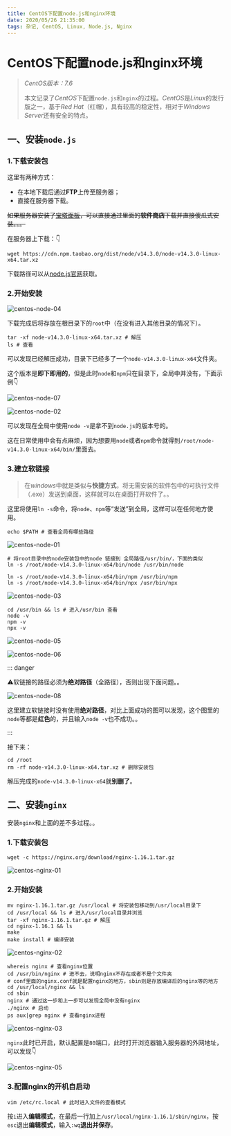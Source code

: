 ```yaml
---
title: CentOS下配置node.js和nginx环境
date: 2020/05/26 21:35:00
tags: 杂记, CentOS, Linux, Node.js, Nginx
---
```


# CentOS下配置node.js和nginx环境

<ClientOnly>
  <display-bar :displayData="$frontmatter"></display-bar>
</ClientOnly>

> *CentOS版本：7.6*
>
> 本文记录了*CentOS*下配置`node.js`和`nginx`的过程。*CentOS*是*Linux*的发行版之一，基于*Red Hat*（红帽），具有较高的稳定性，相对于*Windows Server*还有安全的特点。

## 一、安装`node.js`

### 1.下载安装包

这里有两种方式：

* 在本地下载后通过**FTP**上传至服务器；
* 直接在服务器下载。

~~如果服务器安装了[宝塔面板](https://www.bt.cn/)，可以直接通过里面的**软件商店**下载并直接傻瓜式安装。。。~~

在服务器上下载：👇

```shell
wget https://cdn.npm.taobao.org/dist/node/v14.3.0/node-v14.3.0-linux-x64.tar.xz
```

下载路径可以从[node.js官网](https://nodejs.org/en/download/)获取。

### 2.开始安装

![centos-node-04](/images/other/devtool/centos-node-04.png)

下载完成后将存放在根目录下的`root`中（在没有进入其他目录的情况下）。

```shell
tar -xf node-v14.3.0-linux-x64.tar.xz # 解压
ls # 查看
```

可以发现已经解压成功，目录下已经多了一个`node-v14.3.0-linux-x64`文件夹。

这个版本是**即下即用的**，但是此时`node`和`npm`只在目录下，全局中并没有，下面示例👇

![centos-node-07](/images/other/devtool/centos-node-07.png)

![centos-node-02](/images/other/devtool/centos-node-02.png)

可以发现在全局中使用`node -v`是拿不到`node.js`的版本号的。

这在日常使用中会有点麻烦，因为想要用`node`或者`npm`命令就得到`/root/node-v14.3.0-linux-x64/bin/`里面去。

### 3.建立软链接

> 在*windows*中就是类似与**快捷方式**，将无需安装的软件包中的可执行文件（.exe）发送到桌面，这样就可以在桌面打开软件了。。

这里将使用`ln -s`命令，将`node`、`npm`等“发送”到全局，这样可以在任何地方使用。

```shell
echo $PATH # 查看全局有哪些路径
```

![centos-node-01](/images/other/devtool/centos-node-01.png)

```shell
# 将root目录中的node安装包中的node 链接到 全局路径/usr/bin/，下面的类似
ln -s /root/node-v14.3.0-linux-x64/bin/node /usr/bin/node 

ln -s /root/node-v14.3.0-linux-x64/bin/npm /usr/bin/npm
ln -s /root/node-v14.3.0-linux-x64/bin/npx /usr/bin/npx 
```

![centos-node-03](/images/other/devtool/centos-node-03.png)

```shell
cd /usr/bin && ls # 进入/usr/bin 查看
node -v
npm -v
npx -v
```

![centos-node-05](/images/other/devtool/centos-node-05.png)

![centos-node-06](/images/other/devtool/centos-node-06.png)

::: danger

⚠️软链接的路径必须为**绝对路径**（全路径），否则出现下面问题。。

![centos-node-08](/images/other/devtool/centos-node-08.png)

这里建立软链接时没有使用**绝对路径**，对比上面成功的图可以发现，这个图里的`node`等都是**红色**的，并且输入`node -v`也不成功。。

:::

接下来：

```shell
cd /root
rm -rf node-v14.3.0-linux-x64.tar.xz # 删除安装包
```

解压完成的`node-v14.3.0-linux-x64`就**别删了**。

## 二、安装`nginx`

安装`nginx`和上面的差不多过程。。

### 1.下载安装包

```shell
wget -c https://nginx.org/download/nginx-1.16.1.tar.gz
```

![centos-nginx-01](/images/other/devtool/centos-nginx-01.png)

### 2.开始安装

```shell
mv nginx-1.16.1.tar.gz /usr/local # 将安装包移动到/usr/local目录下
cd /usr/local && ls # 进入/usr/local目录并浏览
tar -xf nginx-1.16.1.tar.gz # 解压
cd nginx-1.16.1 && ls
make
make install # 编译安装
```

![centos-nginx-02](/images/other/devtool/centos-nginx-02.png)

```shell
whereis nginx # 查看nginx位置
cd /usr/bin/nginx # 进不去，说明nginx不存在或者不是个文件夹
# conf里面的nginx.conf就是配置nginx的地方，sbin则是存放编译后的nginx等的地方
cd /usr/local/nginx && ls 
cd sbin
nginx # 通过这一步和上一步可以发现全局中没有nginx
./nginx # 启动
ps aux|grep nginx # 查看nginx进程
```

![centos-nginx-03](/images/other/devtool/centos-nginx-03.png)

`nginx`此时已开启，默认配置是`80`端口，此时打开浏览器输入服务器的外网地址，可以发现👇

![centos-nginx-05](/images/other/devtool/centos-nginx-05.png)

### 3.配置nginx的开机自启动

```shell
vim /etc/rc.local # 此时进入文件的查看模式
```

按`i`进入**编辑模式**，在最后一行加上`/usr/local/nginx-1.16.1/sbin/nginx`，按`esc`退出**编辑模式**，输入`:wq`**退出并保存**。

